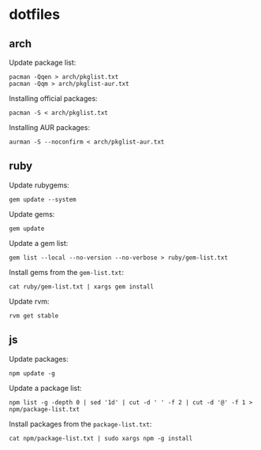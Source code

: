 # dotfiles


## arch

Update package list:

```
pacman -Qqen > arch/pkglist.txt
pacman -Qqm > arch/pkglist-aur.txt
```

Installing official packages:

```
pacman -S < arch/pkglist.txt
```

Installing AUR packages:

```
aurman -S --noconfirm < arch/pkglist-aur.txt
```

## ruby

Update rubygems:

```
gem update --system
```

Update gems:

```
gem update
```

Update a gem list:

```
gem list --local --no-version --no-verbose > ruby/gem-list.txt
```

Install gems from the `gem-list.txt`:

```
cat ruby/gem-list.txt | xargs gem install
```

Update rvm:

```
rvm get stable
```

## js

Update packages:

```
npm update -g
```

Update a package list:

```
npm list -g -depth 0 | sed '1d' | cut -d ' ' -f 2 | cut -d '@' -f 1 > npm/package-list.txt
```

Install packages from the `package-list.txt`:

```
cat npm/package-list.txt | sudo xargs npm -g install
```
